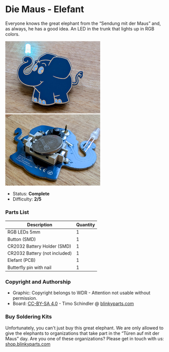 # Die Maus - Elefant

Everyone knows the great elephant from the “Sendung mit der Maus” and, as always, he has a good idea. An LED in the trunk that lights up in RGB colors.

<img src="manual/images/thumbnail.jpg" width=300px alt="elefant"> <img src="manual/images/PXL_20241002_130212123-EDIT.jpg" width=300px alt="elefant">

- Status: **Complete**
- Difficulty: **2/5**

### Parts List

| Description                   | Quantity |
|-------------------------------|----------|
| RGB LEDs 5mm                  |     1    |
| Button (SMD)                  |     1    |
| CR2032 Battery Holder (SMD)   |     1    |
| CR2032 Battery (not included) |     1    |
| Elefant (PCB)		        	|     1    |
| Butterfly pin with nail       |     1    |

### Copyright and Authorship

- Graphic: Copyright belongs to WDR - Attention not usable without permission.
- Board: [CC-BY-SA 4.0](https://creativecommons.org/licenses/by-nc-sa/4.0/) - Timo Schindler @ [blinkyparts.com](https://shop.blinkyparts.com)

### Buy Soldering Kits
Unfortunately, you can't just buy this great elephant. We are only allowed to give the elephants to organizations that take part in the “Türen auf mit der Maus” day. Are you one of these organizations? Please get in touch with us: [shop.blinkyparts.com](https://shop.blinkyparts.com/)
